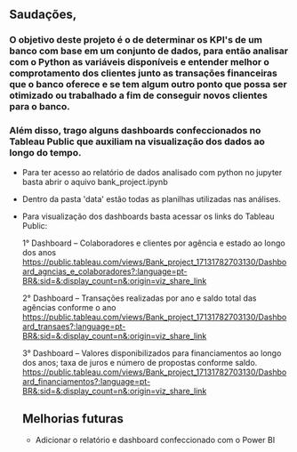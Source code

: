 ## Saudações, 
### O objetivo deste projeto é o de determinar os KPI's de um banco com base em um conjunto de dados, para então analisar com o Python as variáveis disponíveis e entender melhor o comprotamento dos clientes junto as transações financeiras que o banco oferece e se tem algum outro ponto que possa ser otimizado ou trabalhado a fim de conseguir novos clientes para o banco. 
### Além disso, trago alguns dashboards confeccionados no Tableau Public que auxiliam na visualização dos dados ao longo do tempo.

- Para ter acesso ao relatório de dados analisado com python no jupyter basta abrir o aquivo bank_project.ipynb

- Dentro da pasta 'data' estão todas as planilhas utilizadas nas análises. 

- Para visualização dos dashboards basta acessar os links do Tableau Public:

    1° Dashboard – Colaboradores e clientes por agência e estado ao longo dos anos
        https://public.tableau.com/views/Bank_project_17131782703130/Dashboard_agncias_e_colaboradores?:language=pt-BR&:sid=&:display_count=n&:origin=viz_share_link
        
    2° Dashboard – Transações realizadas por ano e saldo total das agências conforme o ano
        https://public.tableau.com/views/Bank_project_17131782703130/Dashboard_transaes?:language=pt-BR&:sid=&:display_count=n&:origin=viz_share_link
        
    3° Dashboard – Valores disponibilizados para financiamentos ao longo dos anos; taxa de juros e número de propostas conforme saldo.
        https://public.tableau.com/views/Bank_project_17131782703130/Dashboard_financiamentos?:language=pt-BR&:sid=&:display_count=n&:origin=viz_share_link

  ## Melhorias futuras
  - Adicionar o relatório e dashboard confeccionado com o Power BI 
